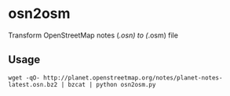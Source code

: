 # osn2osm
Transform OpenStreetMap notes (*.osn) to (*.osm) file

## Usage

    wget -qO- http://planet.openstreetmap.org/notes/planet-notes-latest.osn.bz2 | bzcat | python osn2osm.py
